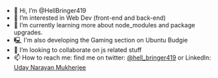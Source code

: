 - 👋 Hi, I’m @HellBringer419
- 👀 I’m interested in Web Dev (front-end and back-end)
- 🌱 I’m currently learning more about node_modules and package upgrades.
- 🖳 I'm also developing the Gaming section on Ubuntu Budgie
- 💞️ I’m looking to collaborate on js related stuff
- 📫 How to reach me: find me on twitter: [@hell_bringer419](https://twitter.com/hell_bringer419) or LinkedIn: [Uday Narayan Mukherjee](https://www.linkedin.com/in/uday-narayan-mukherjee-6a59a8181/)

<!---
HellBringer419/HellBringer419 is a ✨ special ✨ repository because its `README.md` (this file) appears on your GitHub profile.
You can click the Preview link to take a look at your changes.
--->
